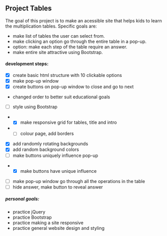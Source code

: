 ## Project Tables

The goal of this project is to make an acessible site that helps kids to learn the multiplication tables. Specific goals are:
* make list of tables the user can select from.
* make clicking an option go through the entire table in a pop-up.
* option: make each step of the table require an answer.
* make entire site attractive using Bootstrap.

#### development steps:
* [x] create basic html structure with 10 clickable options
* [x] make pop-up window
* [x] create buttons on pop-up window to close and go to next
- changed order to better suit educational goals
* [ ] style using Bootstrap
* * [x] make responsive grid for tables, title and intro
* * [ ] colour page, add borders
* [x] add randomly rotating backgrounds
* [x] add random background colors
* [ ] make buttons uniquely influence pop-up
* * [x] make buttons have unique influence
* [ ] make pop-up window go through all the operations in the table
* [ ] hide answer, make button to reveal answer

##### personal goals:
* practice jQuery
* practice Bootstrap
* practice making a site responsive
* practice general website design and styling 
